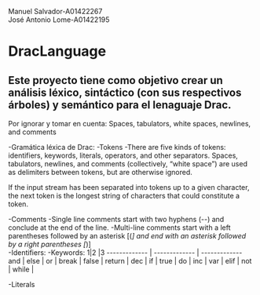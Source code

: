Manuel Salvador-A01422267 </br>
José Antonio Lome-A01422195 </br>

# DracLanguage

## Este proyecto tiene como objetivo crear un análisis léxico, sintáctico (con sus respectivos árboles) y semántico para el lenaguaje Drac.

Por ignorar y tomar en cuenta: Spaces, tabulators, white spaces, newlines, and comments

-Gramática léxica de Drac:
    -Tokens
        -There are five kinds of tokens: identifiers, keywords, literals, operators, and other separators. Spaces, tabulators, newlines, and comments (collectively, “white space”) are used as delimiters between tokens, but are otherwise ignored.

If the input stream has been separated into tokens up to a given character, the next token is the longest string of characters that could constitute a token.

-Comments
    -Single line comments start with two hyphens (--) and conclude at the end of the line.
    -Multi-line comments start with a left parentheses followed by an asterisk [(*] and end with an asterisk followed by a right parentheses [*)]</br>
-Identifiers:
-Keywords:
1|2 |3
------------- | ------------- | -------------
and | else | or |
break | false | return |
dec | if | true |
do | inc | var |
elif | not | while |

-Literals
